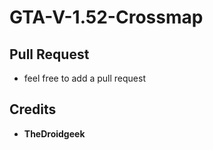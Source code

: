 # GTA-V-1.52-Crossmap

## Pull Request

* feel free to add a pull request

## Credits

* **TheDroidgeek**
